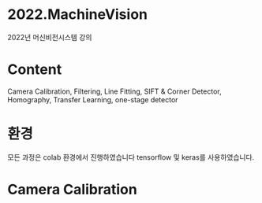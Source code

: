 # 2022.MachineVision
2022년 머신비전시스템 강의


# Content
Camera Calibration, Filtering, Line Fitting, SIFT & Corner Detector, Homography, Transfer Learning, one-stage detector


# 환경
모든 과정은 colab 환경에서 진행하였습니다
tensorflow 및 keras를 사용하였습니다.


# Camera Calibration
